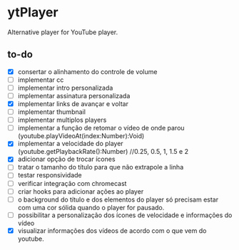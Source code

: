 # ytPlayer
Alternative player for YouTube player.

## to-do
 - [x] consertar o alinhamento do controle de volume
 - [ ] implementar cc
 - [ ] implementar intro personalizada 
 - [ ] implementar assinatura personalizada
 - [x] implementar links de avançar e voltar
 - [ ] implementar thumbnail
 - [ ] implementar multiplos players
 - [ ] implementar a função de retomar o vídeo de onde parou (youtube.playVideoAt(index:Number):Void)
 - [x] implementar a velocidade do player (youtube.getPlaybackRate():Number) //0.25, 0.5, 1, 1.5 e 2
 - [x] adicionar opção de trocar ícones
 - [ ] tratar o tamanho do título para que não extrapole a linha
 - [ ] testar responsividade
 - [ ] verificar integração com chromecast
 - [ ] criar hooks para adicionar ações ao player
 - [ ] o background do título e dos elementos do player só precisam estar com uma cor sólida quando o player for pausado.
 - [ ] possibilitar a personalização dos ícones de velocidade e informações do vídeo
 - [x] visualizar informações dos vídeos de acordo com o que vem do youtube.
